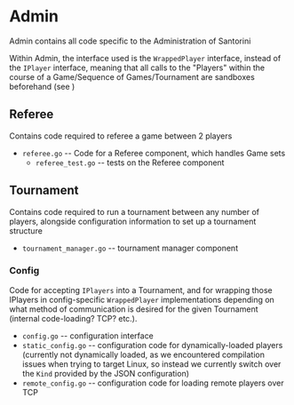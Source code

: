 # Admin
Admin contains all code specific to the Administration of Santorini

Within Admin, the interface used is the `WrappedPlayer` interface, instead of the `IPlayer` interface, meaning that all calls to the "Players" within the course of a Game/Sequence of Games/Tournament are sandboxes beforehand (see )

## Referee
Contains code required to referee a game between 2 players
* `referee.go` -- Code for a Referee component, which handles Game sets
  - `referee_test.go` -- tests on the Referee component

## Tournament
Contains code required to run a tournament between any number of players, alongside configuration information to set up a tournament structure
* `tournament_manager.go` -- tournament manager component

### Config
Code for accepting `IPlayers` into a Tournament, and for wrapping those IPlayers in config-specific `WrappedPlayer` implementations depending on what method of communication is desired for the given Tournament (internal code-loading? TCP? etc.).
* `config.go` -- configuration interface
* `static_config.go` -- configuration code for dynamically-loaded players (currently not dynamically loaded, as we encountered compilation issues when trying to target Linux, so instead we currently switch over the `Kind` provided by the JSON configuration)
* `remote_config.go` -- configuration code for loading remote players over TCP